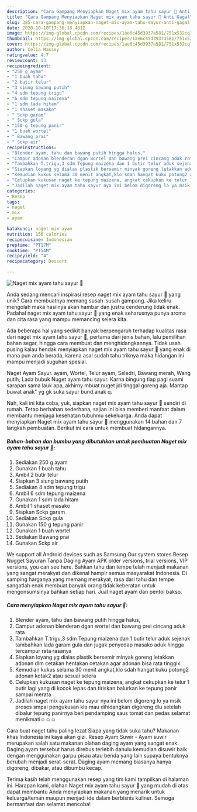```yaml
---
description: "Cara Gampang Menyiapkan Naget mix ayam tahu sayur 🤩 Anti Gagal"
title: "Cara Gampang Menyiapkan Naget mix ayam tahu sayur 🤩 Anti Gagal"
slug: 385-cara-gampang-menyiapkan-naget-mix-ayam-tahu-sayur-anti-gagal
date: 2020-10-10T17:36:18.481Z
image: https://img-global.cpcdn.com/recipes/1ae6c45d3937a581/751x532cq70/naget-mix-ayam-tahu-sayur-🤩-foto-resep-utama.jpg
thumbnail: https://img-global.cpcdn.com/recipes/1ae6c45d3937a581/751x532cq70/naget-mix-ayam-tahu-sayur-🤩-foto-resep-utama.jpg
cover: https://img-global.cpcdn.com/recipes/1ae6c45d3937a581/751x532cq70/naget-mix-ayam-tahu-sayur-🤩-foto-resep-utama.jpg
author: Celia Massey
ratingvalue: 4.7
reviewcount: 13
recipeingredient:
- "250 g ayam"
- "1 buah tahu"
- "2 butir telur"
- "3 siung bawang putih"
- "4 sdm tepung trigu"
- "6 sdm tepung maizena"
- "1 sdm lada hitam"
- "1 shaset masako"
- " Sckp garam"
- " Sckp gula"
- "150 g tepung panir"
- "1 buah wortel"
- " Bawang prai"
- " Sckp air"
recipeinstructions:
- "Blender ayam, tahu dan bawang putih hingga halus,"
- "Campur adonan blenderan dgan wortel dan bawang prei cincang aduk rata"
- "Tambahkan T.trigu,3 sdm Tepung maizena dan 1 butir telur aduk sejenak tambahkan lada garam gula dan jugak penyedap masako aduk hingga tercampur rata rasanya"
- "Siapkan loyang yg dialas plastik bersemir minyak goreng letakkan adonan dlm cetakan hentakan cetakan agar adonan bisa rata tinggix"
- "Kemudian kukus selama 30 menit angkat,klo sdah hangat kuku potong2 adonan kotak2 atau sesuai selera"
- "Celupkan kukusan naget ke tepung maizena, angkat cekupkan ke telur 1 butir lagi yang di kocok lepas dan tiriskan balurkan ke tepung panir sampai merata"
- "Jadilah naget mix ayam tahu sayur nya ini belom digoreng lo ya msik proses smpai pengukusan klo mau dihidangkan digoreng dlu setelah dibalur tepung panirnya beri pendamping saus tomat dan pedas selamat menikmati☺️☺️☺️"
categories:
- Resep
tags:
- naget
- mix
- ayam

katakunci: naget mix ayam 
nutrition: 150 calories
recipecuisine: Indonesian
preptime: "PT17M"
cooktime: "PT54M"
recipeyield: "4"
recipecategory: Dessert

---
```



![Naget mix ayam tahu sayur 🤩](https://img-global.cpcdn.com/recipes/1ae6c45d3937a581/751x532cq70/naget-mix-ayam-tahu-sayur-🤩-foto-resep-utama.jpg)

Anda sedang mencari inspirasi resep naget mix ayam tahu sayur 🤩 yang unik? Cara membuatnya memang susah-susah gampang. Jika keliru mengolah maka hasilnya akan hambar dan justru cenderung tidak enak. Padahal naget mix ayam tahu sayur 🤩 yang enak seharusnya punya aroma dan cita rasa yang mampu memancing selera kita.

Ada beberapa hal yang sedikit banyak berpengaruh terhadap kualitas rasa dari naget mix ayam tahu sayur 🤩, pertama dari jenis bahan, lalu pemilihan bahan segar, hingga cara membuat dan menghidangkannya. Tidak usah pusing kalau hendak menyiapkan naget mix ayam tahu sayur 🤩 yang enak di mana pun anda berada, karena asal sudah tahu triknya maka hidangan ini mampu menjadi suguhan spesial.

Naget Ayam Sayur. ayam, Wortel, Telur ayam, Seledri, Bawang merah, Wang putih, Lada bubuk Nuget ayam tahu sayur. Karna bingung tiap pagi suami sarapan sama lauk apa, akhirny mbuat nuget jdi tinggal goreng aja. Mantap buwat anak&#34; yg gk suka sayur bund.anak q.


Nah, kali ini kita coba, yuk, siapkan naget mix ayam tahu sayur 🤩 sendiri di rumah. Tetap berbahan sederhana, sajian ini bisa memberi manfaat dalam membantu menjaga kesehatan tubuhmu sekeluarga. Anda dapat menyiapkan Naget mix ayam tahu sayur 🤩 menggunakan 14 bahan dan 7 langkah pembuatan. Berikut ini cara untuk membuat hidangannya.

<!--inarticleads1-->

##### Bahan-bahan dan bumbu yang dibutuhkan untuk pembuatan Naget mix ayam tahu sayur 🤩:

1. Sediakan 250 g ayam
1. Gunakan 1 buah tahu
1. Ambil 2 butir telur
1. Siapkan 3 siung bawang putih
1. Sediakan 4 sdm tepung trigu
1. Ambil 6 sdm tepung maizena
1. Gunakan 1 sdm lada hitam
1. Ambil 1 shaset masako
1. Siapkan  Sckp garam
1. Sediakan  Sckp gula
1. Gunakan 150 g tepung panir
1. Gunakan 1 buah wortel
1. Sediakan  Bawang prai
1. Gunakan  Sckp air


We support all Android devices such as Samsung Our system stores Resep Nugget Sayuran Tanpa Daging Ayam APK older versions, trial versions, VIP versions, you can see here. Bahkan tahu dan tempe telah menjadi makanan yang sangat merakyat dan dikenal hampir semua masyarakat Indonesia. Di samping harganya yang memang merakyat, rasa dari tahu dan tempe sangatlah enak membuat banyak orang tidak keberatan untuk mengonsumsinya bahkan setiap hari. Jual naget ayam dan pentol bakso. 

<!--inarticleads2-->

##### Cara menyiapkan Naget mix ayam tahu sayur 🤩:

1. Blender ayam, tahu dan bawang putih hingga halus,
1. Campur adonan blenderan dgan wortel dan bawang prei cincang aduk rata
1. Tambahkan T.trigu,3 sdm Tepung maizena dan 1 butir telur aduk sejenak tambahkan lada garam gula dan jugak penyedap masako aduk hingga tercampur rata rasanya
1. Siapkan loyang yg dialas plastik bersemir minyak goreng letakkan adonan dlm cetakan hentakan cetakan agar adonan bisa rata tinggix
1. Kemudian kukus selama 30 menit angkat,klo sdah hangat kuku potong2 adonan kotak2 atau sesuai selera
1. Celupkan kukusan naget ke tepung maizena, angkat cekupkan ke telur 1 butir lagi yang di kocok lepas dan tiriskan balurkan ke tepung panir sampai merata
1. Jadilah naget mix ayam tahu sayur nya ini belom digoreng lo ya msik proses smpai pengukusan klo mau dihidangkan digoreng dlu setelah dibalur tepung panirnya beri pendamping saus tomat dan pedas selamat menikmati☺️☺️☺️


Cara buat naget tahu paling lezat Siapa yang tidak suka tahu? Makanan khas Indonesia ini kaya akan gizi. Resep Ayam Suwir - Ayam suwir merupakan salah satu makanan olahan daging ayam yang sangat enak. Daging ayam tersebut harus direbus terlebih dahulu kemudian disuwir baik dengan menggunakan garpu pisau atau benda yang lain supaya bentuknya berubah menjadi serat-serat. Daging ayam memang biasanya hanya digoreng, dibakar, atau dibumbu kecap. 

Terima kasih telah menggunakan resep yang tim kami tampilkan di halaman ini. Harapan kami, olahan Naget mix ayam tahu sayur 🤩 yang mudah di atas dapat membantu Anda menyiapkan makanan yang menarik untuk keluarga/teman maupun menjadi ide dalam berbisnis kuliner. Semoga bermanfaat dan selamat mencoba!
